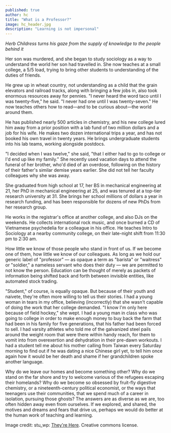 ```yaml
---
published: true
author: hc
title: "What is a Professor?"
image: hc_header.jpg
description: "Learning is not impersonal"
---
```

_Herb Childress turns his gaze from the supply of knowledge to the people behind it_

Her son was murdered, and she began to study sociology as a way to understand the world her son had travelled in. She now teaches at a small college, a 5/5 load, trying to bring other students to understanding of the duties of friends.

He grew up in wheat country, not understanding as a child that the grain elevators and railroad tracks, along with bringing a few jobs in, also took enormous resources away for pennies. "I never heard the word taco until I was twenty-five," he said. "I never had one until I was twenty-seven." He now teaches others how to read—and to be curious about—the world around them.

He has published nearly 500 articles in chemistry, and his new college lured him away from a prior position with a lab fund of two million dollars and a job for his wife. He makes two dozen international trips a year, and has not booked his own travel in twenty years. He brings undergraduate students into his lab teams, working alongside postdocs.

"I decided when I was twelve," she said, "that I either had to go to college or I'd end up like my family." She recently used vacation days to attend the funeral of her brother, who'd died of an overdose, following on the history of their father's similar demise years earlier. She did not tell her faculty colleagues why she was away.

She graduated from high school at 17, her BS in mechanical engineering at 21, her PhD in mechanical engineering at 25, and was tenured at a top-tier research university at 31. She brings her school millions of dollars a year in research funding, and has been responsible for dozens of new PhDs from her research group.

He works in the registrar's office at another college, and also DJs on the weekends. He collects international rock music, and once burned a CD of Vietnamese psychedelia for a colleague in his office. He teaches Intro to Sociology at a nearby community college, on their late-night shift from 11:30 pm to 2:30 am.

How little we know of those people who stand in front of us. If we become one of them, how little we know of our colleagues. As long as we hold our generic label of "professor" — as opaque a term as "barista" or "waitress" or "soldier," a nameless servant who does their duty — we are permitted to not know the person. Education can be thought of merely as packets of information being shifted back and forth between invisible entities, like automated stock trading.

"Student," of course, is equally opaque. But because of their youth and naivete, they're often more willing to tell us their stories. I had a young woman in tears in my office, believing (incorrectly) that she wasn't capable of doing the work that her college demanded. "I know I'm only here because of field hockey," she wept. I had a young man in class who was going to college in order to make enough money to buy back the farm that had been in his family for five generations, that his father had been forced to sell. I had varsity athletes who told me of the galvanized steel pails around the weight room that were there within handy reach, for them to vomit into from overexertion and dehydration in their pre-dawn workouts. I had a student tell me about his mother calling from Taiwan every Saturday morning to find out if he was dating a nice Chinese girl yet, to tell him once again how it would be her death and shame if her grandchildren spoke another language.

Why do we leave our homes and become something other? Why do we stand on the far shore and try to welcome various of the refugees escaping their homelands? Why do we become so obsessed by fruit-fly digestive chemistry, or a nineteenth-century political economist, or the ways that teenagers use their communities, that we spend much of a career in isolation, pursuing those ghosts? The answers are as diverse as we are, too often hidden away even from ourselves. If we explored, and shared, the motives and dreams and fears that drive us, perhaps we would do better at the human work of teaching and learning. 

Image credit: stu_wp: [They're Here](https://www.flickr.com/photos/stu_p/2258963618/in/photolist-4rBMbA-5BBJNu-5BxsQV-Gmzue-b45LBH-b45Lsg-7fqz8Y-75VNzf-bbeLzZ-9M2QU4-2ekEw2-eaUuUu-CRZe6-b43D94-b9geWk-b9gBWi-8yd9QY-8ryrsd-rcTJG-dBefCG-foNrqy-7v15SZ-6Kf6sm-8fgAP-dmwFN5-4vd18X-b1xrPt-imdi66-3fZrFN-foyazx-6LF9gm-cDg4sS-b9haHv-nGvq97-8ek5CR-5wojQK-m8Q7gd-nqdjX3-yCBKX-m8PceR-nGpN88-m8Q9ky-9LE3Yq-kPiDTw-5tk6C-pfWqR1-qnS45v-foyaSv-qaDp9m-7WFF1z). Creative commons license.